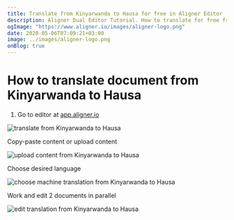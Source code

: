 ```yaml
---
title: Translate from Kinyarwanda to Hausa for free in Aligner Editor
description: Aligner Dual Editor Tutorial. How to translate for free from Kinyarwanda to Hausa. Aligner is multilingual document management platform. 
ogImage: "https://www.aligner.io/images/aligner-logo.png"
date: 2020-05-06T07:09:21+03:00
image: ../images/aligner-logo.png
onBlog: true
---
```


# How to translate document from Kinyarwanda to Hausa

1. Go to editor at [app.aligner.io](https://app.aligner.io "Aligner App web page")

![translate from Kinyarwanda to Hausa](../aligner-blank-editor.png "translate from Kinyarwanda to Hausa")

Copy-paste content or upload content

![upload content from Kinyarwanda to Hausa](../aligner-uploaded-document.png "upload content from Kinyarwanda to Hausa")

Choose desired language

![choose machine translation from Kinyarwanda to Hausa](../aligner-language-dropdown.png "choose machine translation from Kinyarwanda to Hausa")

Work and edit 2 documents in parallel

![edit translation from Kinyarwanda to Hausa](../aligner-double-sitded-editor.png "edit translation from Kinyarwanda to Hausa")

